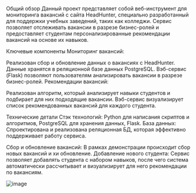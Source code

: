Общий обзор
Данный проект представляет собой веб-инструмент для мониторинга вакансий с сайта HeadHunter, специально разработанный для поддержки учебных заведений, таких как колледжи. Сервис позволяет отслеживать вакансии в разрезе бизнес-ролей и предоставляет студентам персонализированные рекомендации вакансий на основе их навыков.

Ключевые компоненты
Мониторинг вакансий:

Реализован сбор и обновление данных о вакансиях с HeadHunter.
Данные хранятся в реляционной базе данных PostgreSQL.
Вэб-сервис (Flask) позволяют пользователям анализировать вакансии в разрезе бизнес-ролей.
Рекомендации вакансий:

Реализован алгоритм, который анализирует навыки студентов и подбирает для них подходящие вакансии.
Вэб-сервис визуализирует список рекомендованных вакансий для каждого студента.

Технические детали
Стэк технологий: Python для написания скриптов и алгоритмов, PostgreSQL для хранения данных, Flask.
База данных: Спроектирована и реализована реляционная БД, которая эффективно поддерживает работу сервиса.

Сбор и обновление вакансий: В рамках демонстрации происходит сбор новых вакансий и хи обновление.
Добавление нового студента: Сервис позволяет добавлять студента с набором навыков, после чего система автоматически рассчитывает и визуализирует для него рекомендации по вакансиям.

![image](https://github.com/user-attachments/assets/d67b7384-39b9-48c6-a7e9-3318ca341e82)




